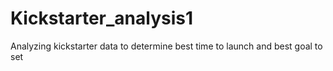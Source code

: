 # Kickstarter_analysis1
Analyzing kickstarter data to determine best time to launch and best goal to set
